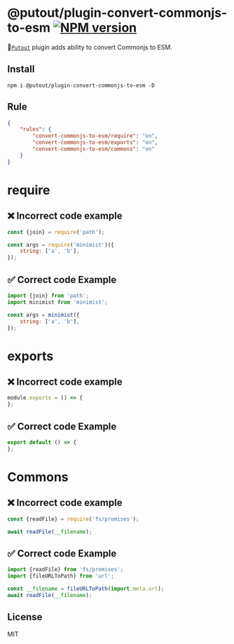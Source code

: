 # @putout/plugin-convert-commonjs-to-esm [![NPM version][NPMIMGURL]][NPMURL]

[NPMIMGURL]: https://img.shields.io/npm/v/@putout/plugin-convert-commonjs-to-esm.svg?style=flat&longCache=true
[NPMURL]: https://npmjs.org/package/@putout/plugin-convert-commonjs-to-esm"npm"

🐊[`Putout`](https://github.com/coderaiser/putout) plugin adds ability to convert Commonjs to ESM.

## Install

```
npm i @putout/plugin-convert-commonjs-to-esm -D
```

## Rule

```json
{
    "rules": {
        "convert-commonjs-to-esm/require": "on",
        "convert-commonjs-to-esm/exports": "on",
        "convert-commonjs-to-esm/commons": "on"
    }
}
```

# require

## ❌ Incorrect code example

```js
const {join} = require('path');

const args = require('minimist')({
    string: ['a', 'b'],
});
```

## ✅ Correct code Example

```js
import {join} from 'path';
import minimist from 'minimist';

const args = minimist({
    string: ['a', 'b'],
});
```

# exports

## ❌ Incorrect code example

```js
module.exports = () => {
};
```

## ✅ Correct code Example

```js
export default () => {
};
```

# Commons

## ❌ Incorrect code example

```js
const {readFile} = require('fs/promises');

await readFile(__filename);
```

## ✅ Correct code Example

```js
import {readFile} from 'fs/promises';
import {fileURLToPath} from 'url';

const __filename = fileURLToPath(import.meta.url);
await readFile(__filename);
```

## License

MIT
